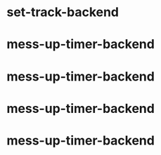 # set-track-backend
# mess-up-timer-backend
# mess-up-timer-backend
# mess-up-timer-backend
# mess-up-timer-backend
